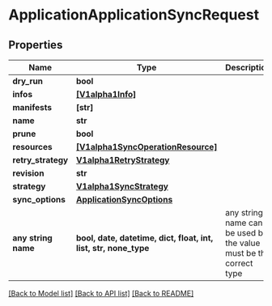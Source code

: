 # ApplicationApplicationSyncRequest


## Properties
Name | Type | Description | Notes
------------ | ------------- | ------------- | -------------
**dry_run** | **bool** |  | [optional] 
**infos** | [**[V1alpha1Info]**](V1alpha1Info.md) |  | [optional] 
**manifests** | **[str]** |  | [optional] 
**name** | **str** |  | [optional] 
**prune** | **bool** |  | [optional] 
**resources** | [**[V1alpha1SyncOperationResource]**](V1alpha1SyncOperationResource.md) |  | [optional] 
**retry_strategy** | [**V1alpha1RetryStrategy**](V1alpha1RetryStrategy.md) |  | [optional] 
**revision** | **str** |  | [optional] 
**strategy** | [**V1alpha1SyncStrategy**](V1alpha1SyncStrategy.md) |  | [optional] 
**sync_options** | [**ApplicationSyncOptions**](ApplicationSyncOptions.md) |  | [optional] 
**any string name** | **bool, date, datetime, dict, float, int, list, str, none_type** | any string name can be used but the value must be the correct type | [optional]

[[Back to Model list]](../README.md#documentation-for-models) [[Back to API list]](../README.md#documentation-for-api-endpoints) [[Back to README]](../README.md)



